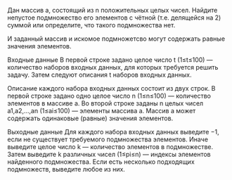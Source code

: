 Дан массив a, состоящий из n положительных целых чисел. Найдите непустое подмножество его элементов с чётной (т.е. делящейся на 2) суммой или определите, что такого подмножества нет.

И заданный массив и искомое подмножетсво могут содержать равные значения элементов.

Входные данные
В первой строке задано целое число t (1≤t≤100) — количество наборов входных данных, для которых требуется решить задачу. Затем следуют описания t наборов входных данных.

Описание каждого набора входных данных состоит из двух строк. В первой строке задано одно целое число n (1≤n≤100) — количество элементов в массиве a. Во второй строке заданы n целых чисел a1,a2,…,an (1≤ai≤100) — элементы массива a. Массив a может содержать одинаковые (равные) значения элементов.

Выходные данные
Для каждого набора входных данных выведите −1, если не существует требуемого подмножества элементов. Иначе выведите целое число k — количество элементов в подмножестве. Затем выведите k различных чисел (1≤pi≤n) — индексы элементов найденного подмножества. Если есть несколько подходящих подмножеств, выведите любое из них.